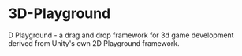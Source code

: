 # 3D-Playground
 D Playground - a drag and drop framework for 3d game development derived from Unity's own 2D Playground framework.
